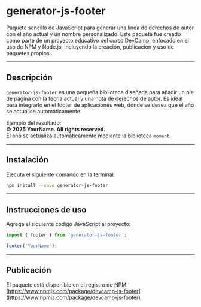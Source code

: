 # generator-js-footer
Paquete sencillo de JavaScript para generar una línea de derechos de autor con el año actual y un nombre personalizado. Este paquete fue creado como parte de un proyecto educativo del curso DevCamp, enfocado en el uso de NPM y Node.js, incluyendo la creación, publicación y uso de paquetes propios.

---
## Descripción  
```generator-js-footer``` es una pequeña biblioteca diseñada para añadir un pie de página con la fecha actual y una nota de derechos de autor. Es ideal para integrarlo en el footer de aplicaciones web, donde se desea que el año se actualice automáticamente.

Ejemplo del resultado:  
**© 2025 YourName. All rights reserved.**  
El año se actualiza automáticamente mediante la biblioteca ```moment```.

---
## Instalación
Ejecuta el siguiente comando en la terminal:
```bash
npm install --save generator-js-footer
```
---
## Instrucciones de uso  
Agrega el siguiente código JavaScript al proyecto:
```javascript
import { footer } from 'generator-js-footer';

footer('YourName');
```
---
## Publicación
El paquete está disponible en el registro de NPM:
[https://www.npmjs.com/package/devcamp-js-footer](https://www.npmjs.com/package/devcamp-js-footer)

